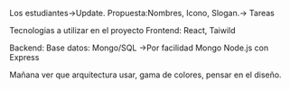 Los estudiantes->Update.
Propuesta:Nombres, Icono, Slogan.-> Tareas

Tecnologias a utilizar en el proyecto
Frontend:
React, Taiwild

Backend:
Base datos: Mongo/SQL ->Por facilidad Mongo
Node.js con Express

Mañana ver que arquitectura usar, gama de colores, pensar en el diseño.


